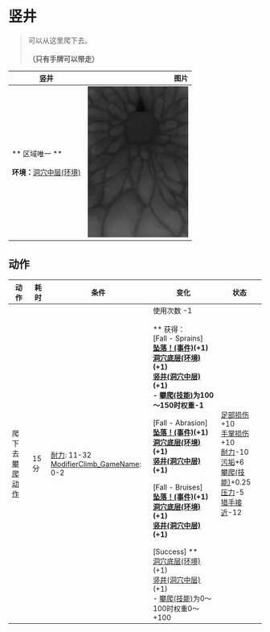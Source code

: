 # 竖井  
> 可以从这里爬下去。<br><br><b>（只有手牌可以带走）</b>  
  
  竖井  |   图片   
 ----  |  ----:   
 ** 区域唯一 **<br><br>**环境：**[洞穴中层(环境)](Env_MidChamber.md)  |  <img decoding="async" src="Sprite/ShaftDown.png" href="a.md" style="max-width:300px;max-height:300px;">   
  
## 动作  
动作  |  耗时  |  条件  |  变化  |  状态  
----  |  ----  |  ----  |  ----  |  ----  
爬下去<br>[攀爬动作](ClimbAction.md)  |  15分  |  [耐力](Stamina.md): 11-32<br>[ModifierClimb_GameName](ModifierClimb.md): 0-2  |  使用次数  -1<br><br>** 获得： **<br>** [Fall - Sprains] **<br>  [坠落！(事件)](Event_FallSprains.md)(+1)<br>  [洞穴底层(环境)](Env_LowChamber.md)(+1)<br>  [竖井(洞穴中层)](ShaftLowChamberToMidChamber.md)(+1)<br>- [攀爬(技能)](Skill_Climbing.md)为100～150时权重-1<br><br>** [Fall - Abrasion] **<br>  [坠落！(事件)](Event_FallAbrasion.md)(+1)<br>  [洞穴底层(环境)](Env_LowChamber.md)(+1)<br>  [竖井(洞穴中层)](ShaftLowChamberToMidChamber.md)(+1)<br><br>** [Fall - Bruises] **<br>  [坠落！(事件)](Event_FallBruise.md)(+1)<br>  [洞穴底层(环境)](Env_LowChamber.md)(+1)<br>  [竖井(洞穴中层)](ShaftLowChamberToMidChamber.md)(+1)<br><br>** [Success] **<br>  [洞穴底层(环境)](Env_LowChamber.md)(+1)<br>  [竖井(洞穴中层)](ShaftLowChamberToMidChamber.md)(+1)<br>- [攀爬(技能)](Skill_Climbing.md)为0～100时权重0～+100<br>  |  [足部损伤](FootDamage.md)+10<br>[手掌损伤](HandDamage.md)+10<br>[耐力](Stamina.md)-10<br>[污垢](Filth.md)+6<br>[攀爬(技能)](Skill_Climbing.md)+0.25<br>[压力](Stress.md)-5<br>[猎手接近](HuntersProximity.md)-12  
